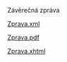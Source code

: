 Závěrečná zpráva<p />
<a href='https://code.google.com/p/log4j-converter/source/browse/wiki/zaverecne_spravy/Zprava.xml'>Zprava.xml</a><p />
<a href='https://code.google.com/p/log4j-converter/source/browse/wiki/zaverecne_spravy/Zprava_Michal_Pochobradsky.pdf'>Zprava.pdf</a><p />
<a href='https://code.google.com/p/log4j-converter/source/browse/wiki/zaverecne_spravy/Zprava_Michal_Pochobradsky.xhtml'>Zprava.xhtml</a>